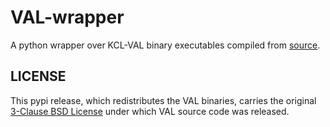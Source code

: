 # VAL-wrapper
A python wrapper over KCL-VAL binary executables compiled from [source](https://github.com/KCL-Planning/VAL).


LICENSE
-------

This pypi release, which redistributes the VAL binaries, carries the original [3-Clause BSD License](https://github.com/KCL-Planning/VAL/blob/3c7a1f330bdab0ba28a4762bb45c3f06c27fb6d4/LICENSE) under which VAL source code was released.